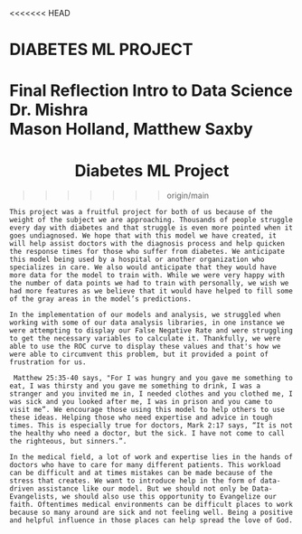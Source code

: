 <<<<<<< HEAD
<h1>DIABETES ML PROJECT</h1>


Final Reflection
Intro to Data Science  
Dr. Mishra  
Mason Holland, Matthew Saxby
=======
<a id="readme-top"></a>
<h1 align="center">Diabetes ML Project</h1>

>>>>>>> origin/main

	This project was a fruitful project for both of us because of the weight of the subject we are approaching. Thousands of people struggle every day with diabetes and that struggle is even more pointed when it goes undiagnosed. We hope that with this model we have created, it will help assist doctors with the diagnosis process and help quicken the response times for those who suffer from diabetes. We anticipate this model being used by a hospital or another organization who specializes in care. We also would anticipate that they would have more data for the model to train with. While we were very happy with the number of data points we had to train with personally, we wish we had more features as we believe that it would have helped to fill some of the gray areas in the model’s predictions.

	In the implementation of our models and analysis, we struggled when working with some of our data analysis libraries, in one instance we were attempting to display our False Negative Rate and were struggling to get the necessary variables to calculate it. Thankfully, we were able to use the ROC curve to display these values and that's how we were able to circumvent this problem, but it provided a point of frustration for us.

	 Matthew 25:35-40 says, "For I was hungry and you gave me something to eat, I was thirsty and you gave me something to drink, I was a stranger and you invited me in, I needed clothes and you clothed me, I was sick and you looked after me, I was in prison and you came to visit me”. We encourage those using this model to help others to use these ideas. Helping those who need expertise and advice in tough times. This is especially true for doctors, Mark 2:17 says, “It is not the healthy who need a doctor, but the sick. I have not come to call the righteous, but sinners.”.

	In the medical field, a lot of work and expertise lies in the hands of doctors who have to care for many different patients. This workload can be difficult and at times mistakes can be made because of the stress that creates. We want to introduce help in the form of data-driven assistance like our model. But we should not only be Data-Evangelists, we should also use this opportunity to Evangelize our faith. Oftentimes medical environments can be difficult places to work because so many around are sick and not feeling well. Being a positive and helpful influence in those places can help spread the love of God.  
